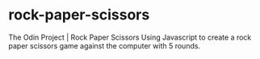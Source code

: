 # rock-paper-scissors
The Odin Project | Rock Paper Scissors
Using Javascript to create a rock paper scissors game against the computer with 5 rounds.
